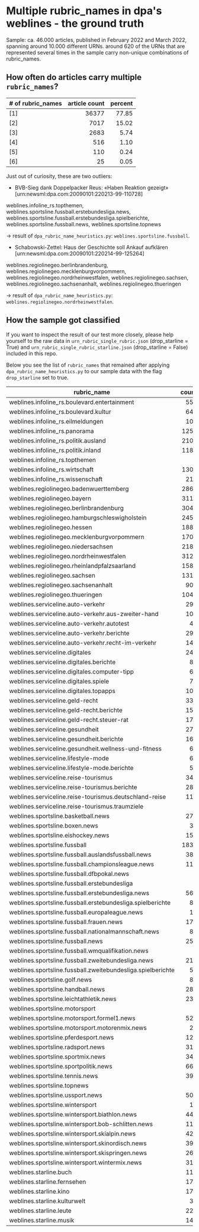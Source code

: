 # Multiple rubric_names in dpa's weblines - the ground truth

Sample: ca. 46.000 articles, published in February 2022 and March 2022, spanning around 10.000 different URNs. 
around 620 of the URNs that are represented several times in the sample carry non-unique combinations 
of rubric_names.

## How often do articles carry multiple `rubric_names`?

|# of rubric_names  |article count  |percent  |
|-------|------:|--------:|
|\[1\]  |36377  |77\.85   |
|\[2\]  |7017   |15\.02   |
|\[3\]  |2683   |5\.74    |
|\[4\]  |516    |1\.10    |
|\[5\]  |110    |0\.24    |
|\[6\]  |25     |0\.05    |

Just out of curiosity, these are two outliers:

  - BVB-Sieg dank Doppelpacker Reus: «Haben Reaktion gezeigt» [urn:newsml:dpa.com:20090101:220213-99-110728]

weblines.infoline_rs.topthemen, weblines.sportsline.fussball.erstebundesliga.news, weblines.sportsline.fussball.erstebundesliga.spielberichte, weblines.sportsline.fussball.news, weblines.sportsline.topnews

-> result of `dpa_rubric_name_heuristics.py`: `weblines.sportsline.fussball`.

  - Schabowski-Zettel: Haus der Geschichte soll Ankauf aufklären [urn:newsml:dpa.com:20090101:220214-99-125264]

weblines.regiolinegeo.berlinbrandenburg, weblines.regiolinegeo.mecklenburgvorpommern, weblines.regiolinegeo.nordrheinwestfalen, weblines.regiolinegeo.sachsen, weblines.regiolinegeo.sachsenanhalt, weblines.regiolinegeo.thueringen

-> result of `dpa_rubric_name_heuristics.py`: `weblines.regiolinegeo.nordrheinwestfalen`.

## How the sample got classified

If you want to inspect the result of our test more closely, please help yourself to the raw data in `urn_rubric_single_rubric.json` (drop_starline = True) and `urn_rubric_single_rubric_starline.json` (drop_starline = False) included in this repo.

Below you see the list of `rubric_names` that remained after applying `dpa_rubric_name_heuristics.py` to our sample data with the flag `drop_starline` set to true.

|rubric\_name                                    |count  |percent  |
|------------------------------------------------|------:|--------:|
|weblines\.infoline\_rs\.boulevard\.entertainment|557    |1\.19    |
|weblines\.infoline\_rs\.boulevard\.kultur       |641    |1\.37    |
|weblines\.infoline\_rs\.eilmeldungen            |107    |0\.23    |
|weblines\.infoline\_rs\.panorama                |1259   |2\.69    |
|weblines\.infoline\_rs\.politik\.ausland        |2107   |4\.51    |
|weblines\.infoline\_rs\.politik\.inland         |1183   |2\.53    |
|weblines\.infoline\_rs\.topthemen               |3      |0\.01    |
|weblines\.infoline\_rs\.wirtschaft              |1304   |2\.79    |
|weblines\.infoline\_rs\.wissenschaft            |213    |0\.46    |
|weblines\.regiolinegeo\.badenwuerttemberg       |2865   |6\.13    |
|weblines\.regiolinegeo\.bayern                  |3115   |6\.67    |
|weblines\.regiolinegeo\.berlinbrandenburg       |3049   |6\.52    |
|weblines\.regiolinegeo\.hamburgschleswigholstein|2452   |5\.25    |
|weblines\.regiolinegeo\.hessen                  |1880   |4\.02    |
|weblines\.regiolinegeo\.mecklenburgvorpommern   |1706   |3\.65    |
|weblines\.regiolinegeo\.niedersachsen           |2188   |4\.68    |
|weblines\.regiolinegeo\.nordrheinwestfalen      |3122   |6\.68    |
|weblines\.regiolinegeo\.rheinlandpfalzsaarland  |1583   |3\.39    |
|weblines\.regiolinegeo\.sachsen                 |1318   |2\.82    |
|weblines\.regiolinegeo\.sachsenanhalt           |905    |1\.94    |
|weblines\.regiolinegeo\.thueringen              |1048   |2\.24    |
|weblines\.serviceline\.auto\-verkehr            |299    |0\.64    |
|weblines\.serviceline\.auto\-verkehr\.aus\-zweiter\-hand|102    |0\.22    |
|weblines\.serviceline\.auto\-verkehr\.autotest  |42     |0\.09    |
|weblines\.serviceline\.auto\-verkehr\.berichte  |297    |0\.64    |
|weblines\.serviceline\.auto\-verkehr\.recht\-im\-verkehr|143    |0\.31    |
|weblines\.serviceline\.digitales                |249    |0\.53    |
|weblines\.serviceline\.digitales\.berichte      |85     |0\.18    |
|weblines\.serviceline\.digitales\.computer\-tipp|60     |0\.13    |
|weblines\.serviceline\.digitales\.spiele        |73     |0\.16    |
|weblines\.serviceline\.digitales\.topapps       |109    |0\.23    |
|weblines\.serviceline\.geld\-recht              |330    |0\.71    |
|weblines\.serviceline\.geld\-recht\.berichte    |159    |0\.34    |
|weblines\.serviceline\.geld\-recht\.steuer\-rat |177    |0\.38    |
|weblines\.serviceline\.gesundheit               |279    |0\.60    |
|weblines\.serviceline\.gesundheit\.berichte     |167    |0\.36    |
|weblines\.serviceline\.gesundheit\.wellness\-und\-fitness|62     |0\.13    |
|weblines\.serviceline\.lifestyle\-mode          |63     |0\.13    |
|weblines\.serviceline\.lifestyle\-mode\.berichte|50     |0\.11    |
|weblines\.serviceline\.reise\-tourismus         |345    |0\.74    |
|weblines\.serviceline\.reise\-tourismus\.berichte|289    |0\.62    |
|weblines\.serviceline\.reise\-tourismus\.deutschland\-reise|114    |0\.24    |
|weblines\.serviceline\.reise\-tourismus\.traumziele|9      |0\.02    |
|weblines\.sportsline\.basketball\.news          |278    |0\.59    |
|weblines\.sportsline\.boxen\.news               |39     |0\.08    |
|weblines\.sportsline\.eishockey\.news           |156    |0\.33    |
|weblines\.sportsline\.fussball                  |1838   |3\.93    |
|weblines\.sportsline\.fussball\.auslandsfussball\.news|383    |0\.82    |
|weblines\.sportsline\.fussball\.championsleague\.news|110    |0\.24    |
|weblines\.sportsline\.fussball\.dfbpokal\.news  |6      |0\.01    |
|weblines\.sportsline\.fussball\.erstebundesliga |2      |0\.00    |
|weblines\.sportsline\.fussball\.erstebundesliga\.news|568    |1\.22    |
|weblines\.sportsline\.fussball\.erstebundesliga\.spielberichte|87     |0\.19    |
|weblines\.sportsline\.fussball\.europaleague\.news|12     |0\.03    |
|weblines\.sportsline\.fussball\.frauen\.news    |173    |0\.37    |
|weblines\.sportsline\.fussball\.nationalmannschaft\.news|87     |0\.19    |
|weblines\.sportsline\.fussball\.news            |255    |0\.55    |
|weblines\.sportsline\.fussball\.wmqualifikation\.news|2      |0\.00    |
|weblines\.sportsline\.fussball\.zweitebundesliga\.news|216    |0\.46    |
|weblines\.sportsline\.fussball\.zweitebundesliga\.spielberichte|58     |0\.12    |
|weblines\.sportsline\.golf\.news                |88     |0\.19    |
|weblines\.sportsline\.handball\.news            |282    |0\.60    |
|weblines\.sportsline\.leichtathletik\.news      |231    |0\.49    |
|weblines\.sportsline\.motorsport                |1      |0\.00    |
|weblines\.sportsline\.motorsport\.formel1\.news |521    |1\.11    |
|weblines\.sportsline\.motorsport\.motorenmix\.news|24     |0\.05    |
|weblines\.sportsline\.pferdesport\.news         |123    |0\.26    |
|weblines\.sportsline\.radsport\.news            |311    |0\.67    |
|weblines\.sportsline\.sportmix\.news            |347    |0\.74    |
|weblines\.sportsline\.sportpolitik\.news        |668    |1\.43    |
|weblines\.sportsline\.tennis\.news              |397    |0\.85    |
|weblines\.sportsline\.topnews                   |7      |0\.01    |
|weblines\.sportsline\.ussport\.news             |501    |1\.07    |
|weblines\.sportsline\.wintersport               |19     |0\.04    |
|weblines\.sportsline\.wintersport\.biathlon\.news|443    |0\.95    |
|weblines\.sportsline\.wintersport\.bob\-schlitten\.news|114    |0\.24    |
|weblines\.sportsline\.wintersport\.skialpin\.news|428    |0\.92    |
|weblines\.sportsline\.wintersport\.skinordisch\.news|390    |0\.83    |
|weblines\.sportsline\.wintersport\.skispringen\.news|269    |0\.58    |
|weblines\.sportsline\.wintersport\.wintermix\.news|319    |0\.68    |
|weblines\.starline\.buch                        |119    |0\.25    |
|weblines\.starline\.fernsehen                   |178    |0\.38    |
|weblines\.starline\.kino                        |178    |0\.38    |
|weblines\.starline\.kulturwelt                  |30     |0\.06    |
|weblines\.starline\.leute                       |221    |0\.47    |
|weblines\.starline\.musik                       |141    |0\.30    |

